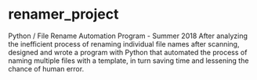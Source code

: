 # renamer_project
Python / File Rename Automation Program - Summer 2018
After analyzing the inefficient process of renaming individual file names after scanning, designed and wrote a program with Python that automated the process of naming multiple files with a template, in turn saving time and lessening the chance of human error.
